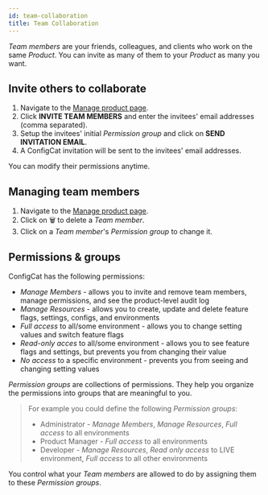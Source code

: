 ```yaml
---
id: team-collaboration
title: Team Collaboration
---
```


*Team members* are your friends, colleagues, and clients who work on the same *Product*. You can invite as many of them to your *Product* as many you want.

## Invite others to collaborate
1. Navigate to the <a href="https://app.configcat.com/product" target="_blank">Manage product page</a>.
1. Click **INVITE TEAM MEMBERS** and enter the invitees' email addresses (comma separated).
1. Setup the invitees' initial *Permission group* and click on **SEND INVITATION EMAIL**.
1. A ConfigCat invitation will be sent to the invitees' email addresses.

You can modify their permissions anytime.

## Managing team members
1. Navigate to the <a href="https://app.configcat.com/product" target="_blank">Manage product page</a>.
1. Click on  🗑️ ️to delete a *Team member*.
1. Click on a *Team member*'s *Permission group* to change it.

## Permissions & groups
ConfigCat has the following permissions:
* *Manage Members* - allows you to invite and remove team members, manage permissions, and see the product-level audit log
* *Manage Resources* - allows you to create, update and delete feature flags, settings, configs, and environments
* *Full access* to all/some environment - allows you to change setting values and switch feature flags
* *Read-only acces* to all/some environment - allows you to see feature flags and settings, but prevents you from changing their value
* *No access* to a specific environment - prevents you from seeing and changing setting values

*Permission groups* are collections of permissions. They help you organize the permissions into groups that are meaningful to you.

> For example you could define the following *Permission groups*:
> * Administrator - *Manage Members*, *Manage Resources*, *Full access* to all environments
> * Product Manager -  *Full access* to all environments
> * Developer - *Manage Resources*, *Read only access* to LIVE environment, *Full access* to all other environments

You control what your *Team members* are allowed to do by assigning them to these *Permission groups*. 
